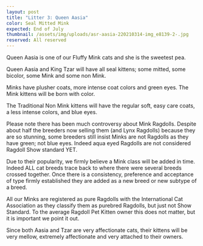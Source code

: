 ```yaml
---
layout: post
title: "Litter 3: Queen Aasia"
color: Seal Mitted Mink
expected: End of July
thumbnail: /assets/img/uploads/asr-aasia-220210314-img_e8139-2-.jpg
reserved: All reserved
---
```

Queen Aasia is one of our Fluffy Mink cats and she is the sweetest pea. 

Queen Aasia and King Tzar will have all seal kittens; some mitted, some bicolor, some Mink and some non Mink.

Minks have plusher coats, more intense coat colors and green eyes. The Mink kittens will be born with color. 

The Traditional Non Mink kittens will have the regular soft, easy care coats, a less intense colors, and blue eyes. 

Please note there has been much controversy about Mink Ragdolls. Despite about half the breeders now selling them (and Lynx Ragdolls) because they are so stunning, some breeders still insist Minks are not Ragdolls as they have green; not blue eyes. Indeed aqua eyed Ragdolls are not considered Ragdoll Show standard YET. 

Due to their popularity, we firmly believe a Mink class will be added in time. Indeed ALL cat breeds  trace back to where there were several breeds crossed together. Once there is a consistency, preference and acceptance of type firmly established they are added as a new breed or new subtype of a breed. 

All our Minks are registered as pure Ragdolls with the International Cat Association as they classify them as purebred Ragdolls, but just not Show Standard.  To the average Ragdoll Pet Kitten owner this does not matter, but it is important we point it out. 

Since both Aasia and Tzar are very affectionate cats, their kittens will be very mellow, extremely affectionate and very attached to their owners.